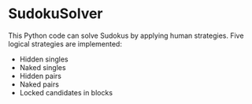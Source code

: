 # SudokuSolver
This Python code can solve Sudokus by applying human strategies. Five logical strategies are implemented:
* Hidden singles
* Naked singles
* Hidden pairs
* Naked pairs
* Locked candidates in blocks

